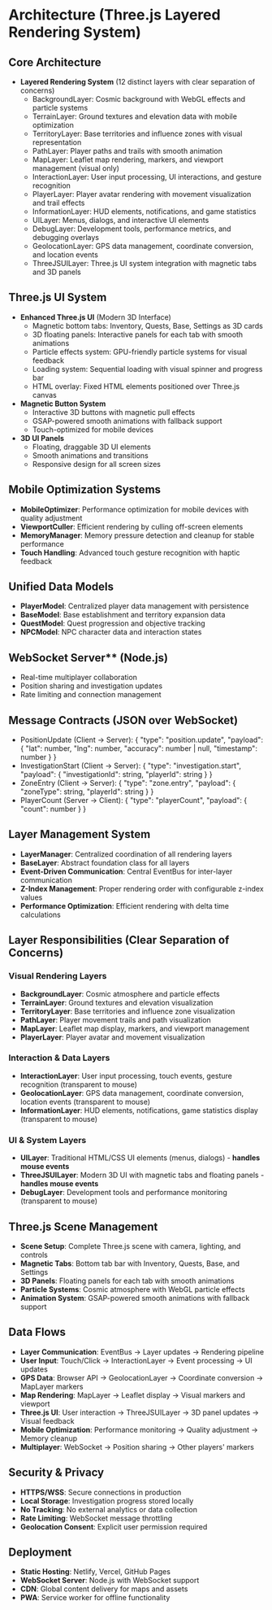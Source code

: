 # Architecture (Three.js Layered Rendering System)

## Core Architecture
- **Layered Rendering System** (12 distinct layers with clear separation of concerns)
  - BackgroundLayer: Cosmic background with WebGL effects and particle systems
  - TerrainLayer: Ground textures and elevation data with mobile optimization
  - TerritoryLayer: Base territories and influence zones with visual representation
  - PathLayer: Player paths and trails with smooth animation
  - MapLayer: Leaflet map rendering, markers, and viewport management (visual only)
  - InteractionLayer: User input processing, UI interactions, and gesture recognition
  - PlayerLayer: Player avatar rendering with movement visualization and trail effects
  - InformationLayer: HUD elements, notifications, and game statistics
  - UILayer: Menus, dialogs, and interactive UI elements
  - DebugLayer: Development tools, performance metrics, and debugging overlays
  - GeolocationLayer: GPS data management, coordinate conversion, and location events
  - ThreeJSUILayer: Three.js UI system integration with magnetic tabs and 3D panels

## Three.js UI System
- **Enhanced Three.js UI** (Modern 3D Interface)
  - Magnetic bottom tabs: Inventory, Quests, Base, Settings as 3D cards
  - 3D floating panels: Interactive panels for each tab with smooth animations
  - Particle effects system: GPU-friendly particle systems for visual feedback
  - Loading system: Sequential loading with visual spinner and progress bar
  - HTML overlay: Fixed HTML elements positioned over Three.js canvas
- **Magnetic Button System**
  - Interactive 3D buttons with magnetic pull effects
  - GSAP-powered smooth animations with fallback support
  - Touch-optimized for mobile devices
- **3D UI Panels**
  - Floating, draggable 3D UI elements
  - Smooth animations and transitions
  - Responsive design for all screen sizes

## Mobile Optimization Systems
- **MobileOptimizer**: Performance optimization for mobile devices with quality adjustment
- **ViewportCuller**: Efficient rendering by culling off-screen elements
- **MemoryManager**: Memory pressure detection and cleanup for stable performance
- **Touch Handling**: Advanced touch gesture recognition with haptic feedback

## Unified Data Models
- **PlayerModel**: Centralized player data management with persistence
- **BaseModel**: Base establishment and territory expansion data
- **QuestModel**: Quest progression and objective tracking
- **NPCModel**: NPC character data and interaction states

## WebSocket Server** (Node.js)
- Real-time multiplayer collaboration
- Position sharing and investigation updates
- Rate limiting and connection management

## Message Contracts (JSON over WebSocket)
- PositionUpdate (Client → Server):
  {
    "type": "position.update",
    "payload": { "lat": number, "lng": number, "accuracy": number | null, "timestamp": number }
  }
- InvestigationStart (Client → Server):
  {
    "type": "investigation.start",
    "payload": { "investigationId": string, "playerId": string }
  }
- ZoneEntry (Client → Server):
  {
    "type": "zone.entry",
    "payload": { "zoneType": string, "playerId": string }
  }
- PlayerCount (Server → Client):
  { "type": "playerCount", "payload": { "count": number } }

## Layer Management System
- **LayerManager**: Centralized coordination of all rendering layers
- **BaseLayer**: Abstract foundation class for all layers
- **Event-Driven Communication**: Central EventBus for inter-layer communication
- **Z-Index Management**: Proper rendering order with configurable z-index values
- **Performance Optimization**: Efficient rendering with delta time calculations

## Layer Responsibilities (Clear Separation of Concerns)

### **Visual Rendering Layers**
- **BackgroundLayer**: Cosmic atmosphere and particle effects
- **TerrainLayer**: Ground textures and elevation visualization
- **TerritoryLayer**: Base territories and influence zone visualization
- **PathLayer**: Player movement trails and path visualization
- **MapLayer**: Leaflet map display, markers, and viewport management
- **PlayerLayer**: Player avatar and movement visualization

### **Interaction & Data Layers**
- **InteractionLayer**: User input processing, touch events, gesture recognition (transparent to mouse)
- **GeolocationLayer**: GPS data management, coordinate conversion, location events (transparent to mouse)
- **InformationLayer**: HUD elements, notifications, game statistics display (transparent to mouse)

### **UI & System Layers**
- **UILayer**: Traditional HTML/CSS UI elements (menus, dialogs) - **handles mouse events**
- **ThreeJSUILayer**: Modern 3D UI with magnetic tabs and floating panels - **handles mouse events**
- **DebugLayer**: Development tools and performance monitoring (transparent to mouse)

## Three.js Scene Management
- **Scene Setup**: Complete Three.js scene with camera, lighting, and controls
- **Magnetic Tabs**: Bottom tab bar with Inventory, Quests, Base, and Settings
- **3D Panels**: Floating panels for each tab with smooth animations
- **Particle Systems**: Cosmic atmosphere with WebGL particle effects
- **Animation System**: GSAP-powered smooth animations with fallback support

## Data Flows
- **Layer Communication**: EventBus → Layer updates → Rendering pipeline
- **User Input**: Touch/Click → InteractionLayer → Event processing → UI updates
- **GPS Data**: Browser API → GeolocationLayer → Coordinate conversion → MapLayer markers
- **Map Rendering**: MapLayer → Leaflet display → Visual markers and viewport
- **Three.js UI**: User interaction → ThreeJSUILayer → 3D panel updates → Visual feedback
- **Mobile Optimization**: Performance monitoring → Quality adjustment → Memory cleanup
- **Multiplayer**: WebSocket → Position sharing → Other players' markers

## Security & Privacy
- **HTTPS/WSS**: Secure connections in production
- **Local Storage**: Investigation progress stored locally
- **No Tracking**: No external analytics or data collection
- **Rate Limiting**: WebSocket message throttling
- **Geolocation Consent**: Explicit user permission required

## Deployment
- **Static Hosting**: Netlify, Vercel, GitHub Pages
- **WebSocket Server**: Node.js with WebSocket support
- **CDN**: Global content delivery for maps and assets
- **PWA**: Service worker for offline functionality
